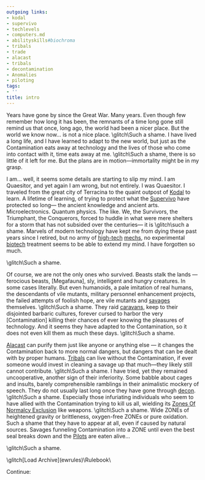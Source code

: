 ```yaml
---
outgoing links:
- kodal
- supervivo
- techlevels
- computers.md
- abilityskills#biochroma
- tribals
- trade
- alacast
- tribals
- decontamination
- Anomalies
- piloting
tags:
- ''
title: intro
---
```

Years have gone by since the Great War.
Many years.
Even though few remember how long it has been, the remnants of a time long gone still remind us that once,
long ago, the world had been a nicer place.
But the world we know now… is not a nice place.
\glitch\Such a shame\.
I have lived a long life, and I have learned to adapt to the new world,
but just as the Contamination eats away at technology and the lives of those who come into contact with it, time
eats away at me.
\glitch\Such a shame\, there is so little of it left for me.
But the plans are in motion—immortality might be in my grasp.

I am… well, it seems some details are starting to slip my mind.
I am Quaesitor, and yet again I am wrong, but not entirely.
I was Quaesitor.
I traveled from the great city of Terracina to the quaint outpost of [Kodal](kodal) to learn.
A lifetime of learning, of trying to protect what the [Supervivo](supervivo) have protected so long—
the ancient knowledge and ancient arts.
Microelectronics.
Quantum physics.
The like.
We, the Survivors, the Triumphant, the Conquerors,
forced to huddle in what were mere shelters for a storm that has not subsided over the centuries—
it is \glitch\such a shame\.
Marvels of modern technology have kept me from dying these past years since I retired,
but no army of [high-tech](techlevels) [mechs](computers.md), no experimental [biotech](abilityskills#biochroma) treatment seems to be able to extend my mind.
I have forgotten so much.

\glitch\Such a shame\.

Of course, we are not the only ones who survived.
Beasts stalk the lands — ferocious beasts, [Megafauna], sly, intelligent and hungry creatures.
In some cases literally.
But even humanoids, a pale imitation of real humans, the descendants of vile mutants,
military personnel enhancement projects, the failed attempts of foolish hope,
are vile mutants and [savages](tribals) themselves. \glitch\Such a shame\.
They raid [caravans](trade), keep to their disjointed barbaric cultures,
forever cursed to harbor the very [Contamination]  killing their chances of ever knowing the pleasures of technology.
And it seems they have adapted to the Contamination, so it does not even kill them as much these days.
\glitch\Such a shame\.

[Alacast](alacast) can purify them just like anyone or anything else —
it changes the Contamination back to more normal dangers, but dangers that can be dealt with by proper humans.
[Tribals](tribals) can live without the Contamination,
if ever someone would invest in cleaning a savage up that much—they likely still cannot contribute.
\glitch\Such a shame\.
I have tried, yet they remained uncooperative, another sign of their inferiority.
Some babble about cages and insults, barely comprehensible ramblings in their animalistic mockery of
speech.
They do not usually last long once they have gone through [decon](decontamination).
\glitch\Such a shame\.
Especially those infuriating individuals who seem to have allied with the Contamination trying to kill us all,
wielding its [Zones Of Normalcy Exclusion](Anomalies) like weapons.
\glitch\Such a shame\.
Wide ZONEs of heightened gravity or brittleness, oxygen-free ZONEs or pure oxidation.
Such a shame that they have to appear at all, even if caused by natural sources.
Savages funneling Contamination into a ZONE until even the best seal breaks down and the [Pilots](piloting) are eaten alive…

\glitch\Such a shame\.

\glitch\[Load Archive](ewrules)\Rulebook\

Continue: 